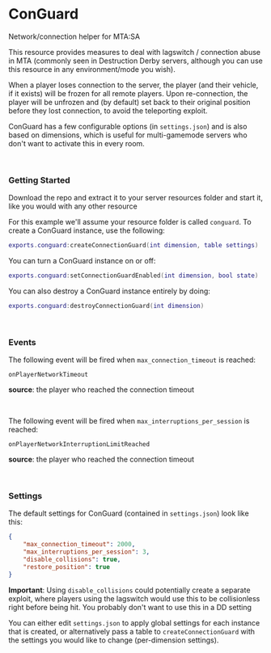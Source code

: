 # ConGuard
Network/connection helper for MTA:SA

This resource provides measures to deal with lagswitch / connection abuse in MTA (commonly seen in Destruction Derby servers, although you can use this resource in any environment/mode you wish).

When a player loses connection to the server, the player (and their vehicle, if it exists) will be frozen for all remote players. Upon re-connection, the player will be unfrozen and (by default) set back to their original position before they lost connection, to avoid the teleporting exploit.

ConGuard has a few configurable options (in `settings.json`) and is also based on dimensions, which is useful for multi-gamemode servers who don't want to activate this in every room.

&nbsp;

### Getting Started

Download the repo and extract it to your server resources folder and start it, like you would with any other resource

For this example we'll assume your resource folder is called `conguard`. To create a ConGuard instance, use the following:

```lua
exports.conguard:createConnectionGuard(int dimension, table settings)
```

You can turn a ConGuard instance on or off:

```lua
exports.conguard:setConnectionGuardEnabled(int dimension, bool state)
```

You can also destroy a ConGuard instance entirely by doing:

```lua
exports.conguard:destroyConnectionGuard(int dimension)
```

&nbsp;

### Events

The following event will be fired when `max_connection_timeout` is reached:
```
onPlayerNetworkTimeout
```
**source**: the player who reached the connection timeout

&nbsp;

The following event will be fired when `max_interruptions_per_session` is reached:
```
onPlayerNetworkInterruptionLimitReached
```
**source**: the player who reached the connection timeout

&nbsp;

### Settings

The default settings for ConGuard (contained in `settings.json`) look like this:

```json
{
	"max_connection_timeout": 2000,
	"max_interruptions_per_session": 3,
	"disable_collisions": true,
	"restore_position": true
}
```

**Important**: Using `disable_collisions` could potentially create a separate exploit, where players using the lagswitch would use this to be collisionless right before being hit. You probably don't want to use this in a DD setting

You can either edit `settings.json` to apply global settings for each instance that is created, or alternatively pass a table to `createConnectionGuard` with the settings you would like to change (per-dimension settings).
